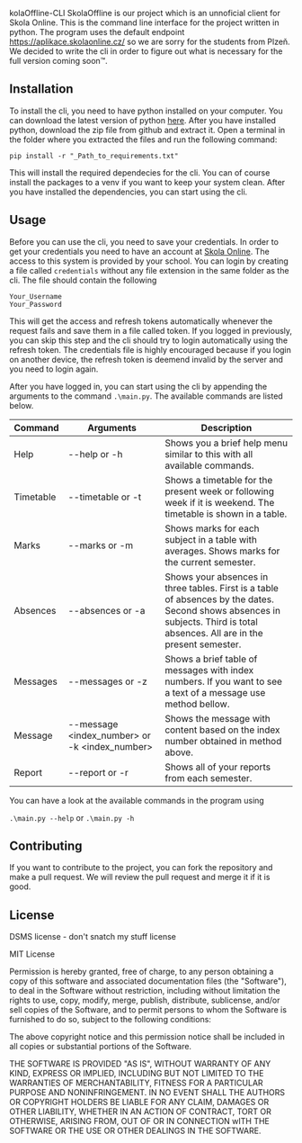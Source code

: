 kolaOffline-CLI
SkolaOffline is our project which is an unnoficial client for Skola Online. This is the command line interface for the project written in python. The program uses the default endpoint https://aplikace.skolaonline.cz/ so we are sorry for the students from Plzeň.  We decided to write the cli in order to figure out what is necessary for the full version coming soon™. 

## Installation
To install the cli, you need to have python installed on your computer. You can download the latest version of python [here](https://www.python.org/downloads/). After you have installed python, download the zip file from github and extract it. Open a terminal in the folder where you extracted the files and run the following command:

```pip install -r "_Path_to_requirements.txt"```

This will install the required dependecies for the cli. You can of course install the packages to a venv if you want to keep your system clean. After you have installed the dependencies, you can start using the cli.

## Usage
Before you can use the cli, you need to save your credentials. In order to get your credentials you need to have an account at [Skola Online](https://www.skolaonline.cz/). The access to this system is provided by your school. You can login by creating a file called ```credentials``` without any file extension in the same folder as the cli. The file should contain the following
    
```
Your_Username
Your_Password
```

This will get the access and refresh tokens automatically whenever the request fails and save them in a file called token. If you logged in previously, you can skip this step and the cli should try to login automatically using the refresh token. The credentials file is highly encouraged because if you login on another device, the refresh token is deemend invalid by the server and you need to login again.

After you have logged in, you can start using the cli by appending the arguments to the command ```.\main.py```. The available commands are listed below.

| Command   | Arguments            | Description                                                                                                                                                                   |
|-----------|-------------------|-------------------------------------------------------------------------------------------------------------------------------------------------------------------------------|
| Help      | --help or -h      | Shows you a brief help menu similar to this with all available commands.                                                                                                      |
| Timetable | --timetable or -t | Shows a timetable for the present week or following week if it is weekend.  The timetable is shown in a table.                                                                |
| Marks     | --marks or -m     | Shows marks for each subject in a table with averages.  Shows marks for the current semester.                                                                                 |
| Absences  | --absences or -a  | Shows your absences in three tables.  First is a table of absences by the dates. Second shows absences in subjects. Third is total absences. All are in the present semester. |
| Messages  | --messages or -z  | Shows a brief table of messages with index numbers.  If you want to see a text of a message use method bellow.                                                                |
| Message   | --message <index_number> or -k <index_number>  | Shows the message with content based on the index number obtained in method above.                                                                                            |
| Report    | --report or -r    | Shows all of your reports from each semester.                                                                                                                                 |                                                                                                                        |

You can have a look at the available commands in the program using 
    
```.\main.py --help``` or ```.\main.py -h```



## Contributing
If you want to contribute to the project, you can fork the repository and make a pull request. We will review the pull request and merge it if it is good.

## License
DSMS license - don't snatch my stuff license

MIT License

Permission is hereby granted, free of charge, to any person obtaining
a copy of this software and associated documentation files (the
"Software"), to deal in the Software without restriction, including
without limitation the rights to use, copy, modify, merge, publish,
distribute, sublicense, and/or sell copies of the Software, and to
permit persons to whom the Software is furnished to do so, subject to
the following conditions:

The above copyright notice and this permission notice shall be
included in all copies or substantial portions of the Software.

THE SOFTWARE IS PROVIDED "AS IS", WITHOUT WARRANTY OF ANY KIND,
EXPRESS OR IMPLIED, INCLUDING BUT NOT LIMITED TO THE WARRANTIES OF
MERCHANTABILITY, FITNESS FOR A PARTICULAR PURPOSE AND
NONINFRINGEMENT. IN NO EVENT SHALL THE AUTHORS OR COPYRIGHT HOLDERS BE
LIABLE FOR ANY CLAIM, DAMAGES OR OTHER LIABILITY, WHETHER IN AN ACTION
OF CONTRACT, TORT OR OTHERWISE, ARISING FROM, OUT OF OR IN CONNECTION
wITH THE SOFTWARE OR THE USE OR OTHER DEALINGS IN THE SOFTWARE.
